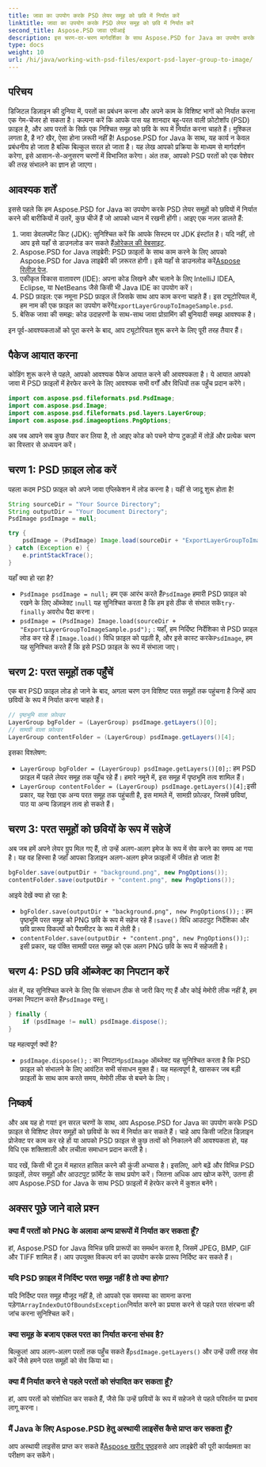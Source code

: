 ```yaml
---
title: जावा का उपयोग करके PSD लेयर समूह को छवि में निर्यात करें
linktitle: जावा का उपयोग करके PSD लेयर समूह को छवि में निर्यात करें
second_title: Aspose.PSD जावा एपीआई
description: इस चरण-दर-चरण मार्गदर्शिका के साथ Aspose.PSD for Java का उपयोग करके PSD लेयर समूहों को छवियों में निर्यात करना सीखें। डेवलपर्स और डिज़ाइनरों के लिए बिल्कुल सही।
type: docs
weight: 10
url: /hi/java/working-with-psd-files/export-psd-layer-group-to-image/
---
```

## परिचय

डिजिटल डिज़ाइन की दुनिया में, परतों का प्रबंधन करना और अपने काम के विशिष्ट भागों को निर्यात करना एक गेम-चेंजर हो सकता है। कल्पना करें कि आपके पास यह शानदार बहु-परत वाली फ़ोटोशॉप (PSD) फ़ाइल है, और आप परतों के सिर्फ़ एक निश्चित समूह को छवि के रूप में निर्यात करना चाहते हैं। मुश्किल लगता है, है न? खैर, ऐसा होना ज़रूरी नहीं है! Aspose.PSD for Java के साथ, यह कार्य न केवल प्रबंधनीय हो जाता है बल्कि बिल्कुल सरल हो जाता है। यह लेख आपको प्रक्रिया के माध्यम से मार्गदर्शन करेगा, इसे आसान-से-अनुसरण चरणों में विभाजित करेगा। अंत तक, आपको PSD परतों को एक पेशेवर की तरह संभालने का ज्ञान हो जाएगा।

## आवश्यक शर्तें

इससे पहले कि हम Aspose.PSD for Java का उपयोग करके PSD लेयर समूहों को छवियों में निर्यात करने की बारीकियों में उतरें, कुछ चीजें हैं जो आपको ध्यान में रखनी होंगी। आइए एक नज़र डालते हैं:

1.  जावा डेवलपमेंट किट (JDK): सुनिश्चित करें कि आपके सिस्टम पर JDK इंस्टॉल है। यदि नहीं, तो आप इसे यहाँ से डाउनलोड कर सकते हैं[ओरेकल की वेबसाइट](https://www.oracle.com/java/technologies/javase-downloads.html).
2. Aspose.PSD for Java लाइब्रेरी: PSD फ़ाइलों के साथ काम करने के लिए आपको Aspose.PSD for Java लाइब्रेरी की ज़रूरत होगी। इसे यहाँ से डाउनलोड करें[Aspose रिलीज़ पेज](https://releases.aspose.com/psd/java/).
3. एकीकृत विकास वातावरण (IDE): अपना कोड लिखने और चलाने के लिए IntelliJ IDEA, Eclipse, या NetBeans जैसे किसी भी Java IDE का उपयोग करें।
4.  PSD फ़ाइल: एक नमूना PSD फ़ाइल लें जिसके साथ आप काम करना चाहते हैं। इस ट्यूटोरियल में, हम नाम की एक फ़ाइल का उपयोग करेंगे`ExportLayerGroupToImageSample.psd`.
5. बेसिक जावा की समझ: कोड उदाहरणों के साथ-साथ जावा प्रोग्रामिंग की बुनियादी समझ आवश्यक है।

इन पूर्व-आवश्यकताओं को पूरा करने के बाद, आप ट्यूटोरियल शुरू करने के लिए पूरी तरह तैयार हैं।

## पैकेज आयात करना

कोडिंग शुरू करने से पहले, आपको आवश्यक पैकेज आयात करने की आवश्यकता है। ये आयात आपको जावा में PSD फ़ाइलों में हेरफेर करने के लिए आवश्यक सभी वर्गों और विधियों तक पहुँच प्रदान करेंगे।

```java
import com.aspose.psd.fileformats.psd.PsdImage;
import com.aspose.psd.Image;
import com.aspose.psd.fileformats.psd.layers.LayerGroup;
import com.aspose.psd.imageoptions.PngOptions;
```

अब जब आपने सब कुछ तैयार कर लिया है, तो आइए कोड को पचने योग्य टुकड़ों में तोड़ें और प्रत्येक चरण का विस्तार से अध्ययन करें।

## चरण 1: PSD फ़ाइल लोड करें

पहला कदम PSD फ़ाइल को अपने जावा एप्लिकेशन में लोड करना है। यहीं से जादू शुरू होता है!

```java
String sourceDir = "Your Source Directory";
String outputDir = "Your Document Directory";
PsdImage psdImage = null;

try {
    psdImage = (PsdImage) Image.load(sourceDir + "ExportLayerGroupToImageSample.psd");
} catch (Exception e) {
    e.printStackTrace();
}
```

यहाँ क्या हो रहा है?
- `PsdImage psdImage = null;` हम एक आरंभ करते हैं`PsdImage` हमारी PSD फ़ाइल को रखने के लिए ऑब्जेक्ट।`null` यह सुनिश्चित करता है कि हम इसे ठीक से संभाल सकें`try-finally` अवरोध पैदा करना।
- `psdImage = (PsdImage) Image.load(sourceDir + "ExportLayerGroupToImageSample.psd");` : यहाँ, हम निर्दिष्ट निर्देशिका से PSD फ़ाइल लोड कर रहे हैं।`Image.load()` विधि फ़ाइल को पढ़ती है, और इसे कास्ट करके`PsdImage`, हम यह सुनिश्चित करते हैं कि इसे PSD फ़ाइल के रूप में संभाला जाए।

## चरण 2: परत समूहों तक पहुँचें

एक बार PSD फ़ाइल लोड हो जाने के बाद, अगला चरण उन विशिष्ट परत समूहों तक पहुंचना है जिन्हें आप छवियों के रूप में निर्यात करना चाहते हैं।

```java
// पृष्ठभूमि वाला फ़ोल्डर
LayerGroup bgFolder = (LayerGroup) psdImage.getLayers()[0];
// सामग्री वाला फ़ोल्डर
LayerGroup contentFolder = (LayerGroup) psdImage.getLayers()[4];
```

इसका विश्लेषण:
- `LayerGroup bgFolder = (LayerGroup) psdImage.getLayers()[0];`: हम PSD फ़ाइल में पहले लेयर समूह तक पहुँच रहे हैं। हमारे नमूने में, इस समूह में पृष्ठभूमि तत्व शामिल हैं।
- `LayerGroup contentFolder = (LayerGroup) psdImage.getLayers()[4];`इसी प्रकार, यह रेखा एक अन्य परत समूह तक पहुंचती है, इस मामले में, सामग्री फ़ोल्डर, जिसमें छवियां, पाठ या अन्य डिज़ाइन तत्व हो सकते हैं।

## चरण 3: परत समूहों को छवियों के रूप में सहेजें

अब जब हमें अपने लेयर ग्रुप मिल गए हैं, तो उन्हें अलग-अलग इमेज के रूप में सेव करने का समय आ गया है। यह वह हिस्सा है जहाँ आपका डिज़ाइन अलग-अलग इमेज फ़ाइलों में जीवंत हो जाता है!

```java
bgFolder.save(outputDir + "background.png", new PngOptions());
contentFolder.save(outputDir + "content.png", new PngOptions());
```

आइये देखें क्या हो रहा है:
- `bgFolder.save(outputDir + "background.png", new PngOptions());` : हम पृष्ठभूमि परत समूह को PNG छवि के रूप में सहेज रहे हैं।`save()` विधि आउटपुट निर्देशिका और छवि प्रारूप विकल्पों को पैरामीटर के रूप में लेती है।
- `contentFolder.save(outputDir + "content.png", new PngOptions());`: इसी प्रकार, यह पंक्ति सामग्री परत समूह को एक अलग PNG छवि के रूप में सहेजती है।

## चरण 4: PSD छवि ऑब्जेक्ट का निपटान करें

 अंत में, यह सुनिश्चित करने के लिए कि संसाधन ठीक से जारी किए गए हैं और कोई मेमोरी लीक नहीं है, हम उनका निपटान करते हैं`PsdImage` वस्तु।

```java
} finally {
    if (psdImage != null) psdImage.dispose();
}
```

यह महत्वपूर्ण क्यों है?
- `psdImage.dispose();` : का निपटान`psdImage` ऑब्जेक्ट यह सुनिश्चित करता है कि PSD फ़ाइल को संभालने के लिए आवंटित सभी संसाधन मुक्त हैं। यह महत्वपूर्ण है, खासकर जब बड़ी फ़ाइलों के साथ काम करते समय, मेमोरी लीक से बचने के लिए।

## निष्कर्ष

और अब यह हो गया! इन सरल चरणों के साथ, आप Aspose.PSD for Java का उपयोग करके PSD फ़ाइल से विशिष्ट लेयर समूहों को छवियों के रूप में निर्यात कर सकते हैं। चाहे आप किसी जटिल डिज़ाइन प्रोजेक्ट पर काम कर रहे हों या आपको PSD फ़ाइल से कुछ तत्वों को निकालने की आवश्यकता हो, यह विधि एक शक्तिशाली और लचीला समाधान प्रदान करती है।

याद रखें, किसी भी टूल में महारत हासिल करने की कुंजी अभ्यास है। इसलिए, आगे बढ़ें और विभिन्न PSD फ़ाइलों, लेयर समूहों और आउटपुट फ़ॉर्मेट के साथ प्रयोग करें। जितना अधिक आप खोज करेंगे, उतना ही आप Aspose.PSD for Java के साथ PSD फ़ाइलों में हेरफेर करने में कुशल बनेंगे।

## अक्सर पूछे जाने वाले प्रश्न

### क्या मैं परतों को PNG के अलावा अन्य प्रारूपों में निर्यात कर सकता हूँ?
हां, Aspose.PSD for Java विभिन्न छवि प्रारूपों का समर्थन करता है, जिसमें JPEG, BMP, GIF और TIFF शामिल हैं। आप उपयुक्त विकल्प वर्ग का उपयोग करके प्रारूप निर्दिष्ट कर सकते हैं।

### यदि PSD फ़ाइल में निर्दिष्ट परत समूह नहीं है तो क्या होगा?
 यदि निर्दिष्ट परत समूह मौजूद नहीं है, तो आपको एक समस्या का सामना करना पड़ेगा`ArrayIndexOutOfBoundsException`निर्यात करने का प्रयास करने से पहले परत संरचना की जांच करना सुनिश्चित करें।

### क्या समूह के बजाय एकल परत का निर्यात करना संभव है?
 बिल्कुल! आप अलग-अलग परतों तक पहुँच सकते हैं`psdImage.getLayers()` और उन्हें उसी तरह सेव करें जैसे हमने परत समूहों को सेव किया था।

### क्या मैं निर्यात करने से पहले परतों को संपादित कर सकता हूँ?
हां, आप परतों को संशोधित कर सकते हैं, जैसे कि उन्हें छवियों के रूप में सहेजने से पहले परिवर्तन या प्रभाव लागू करना।

### मैं Java के लिए Aspose.PSD हेतु अस्थायी लाइसेंस कैसे प्राप्त कर सकता हूँ?
 आप अस्थायी लाइसेंस प्राप्त कर सकते हैं[Aspose खरीद पृष्ठ](https://purchase.aspose.com/temporary-license/)इससे आप लाइब्रेरी की पूरी कार्यक्षमता का परीक्षण कर सकेंगे।